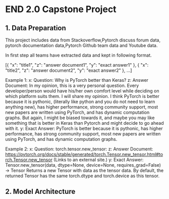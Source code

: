 # END 2.0 Capstone Project

## 1. Data Preparation 


This project includes data from Stackoverflow,Pytorch discuss forum data, pytorch documentation data,Pytorch Github team data and Youtube data.

In first step all teams have extracted data and kept in following format.

[{
    "x": "title1",
    "z": "answer document1",
    "y": "exact answer1"
  },
{
    "x": "title2",
    "z": "answer document2",
    "y": "exact answer2"
  },
...]


Example 1:
x: Question: Why is PyTorch better than Keras?
z: Answer Document: In my opinion, this is a very personal question. Every developer/person would have his/her own comfort level while deciding on which platform suits them. I will share my opinion. I think PyTorch is better because it is pythonic, (literally like python and you do not need to learn anything new), has higher performance, strong community support, most new papers are written using PyTorch, and has dynamic computation graphs. But again, I might be biased towards it, and maybe you may like something that is better in Keras than Pytorch and might decide to go ahead with it.
y: Exact Answer: PyTorch is better because it is pythonic, has higher performance, has strong community support, most new papers are written using PyTorch, and has dynamic computation graphs.

Example 2:
x: Question: torch.tensor.new_tensor:
z: Answer Document: https://pytorch.org/docs/stable/generated/torch.Tensor.new_tensor.html#torch.Tensor.new_tensor (Links to an external site.)
y: Exact Answer: Tensor.new_tensor(data, dtype=None, device=None, requires_grad=False) → Tensor
Returns a new Tensor with data as the tensor data. By default, the returned Tensor has the same torch.dtype and torch.device as this tensor.

## 2. Model Architecture










